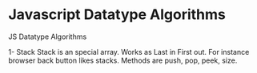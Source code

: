 # Javascript Datatype Algorithms
JS Datatype Algorithms

1- Stack
Stack is an special array. Works as Last in First out. For instance browser back button likes stacks. Methods are push, pop, peek, size.

